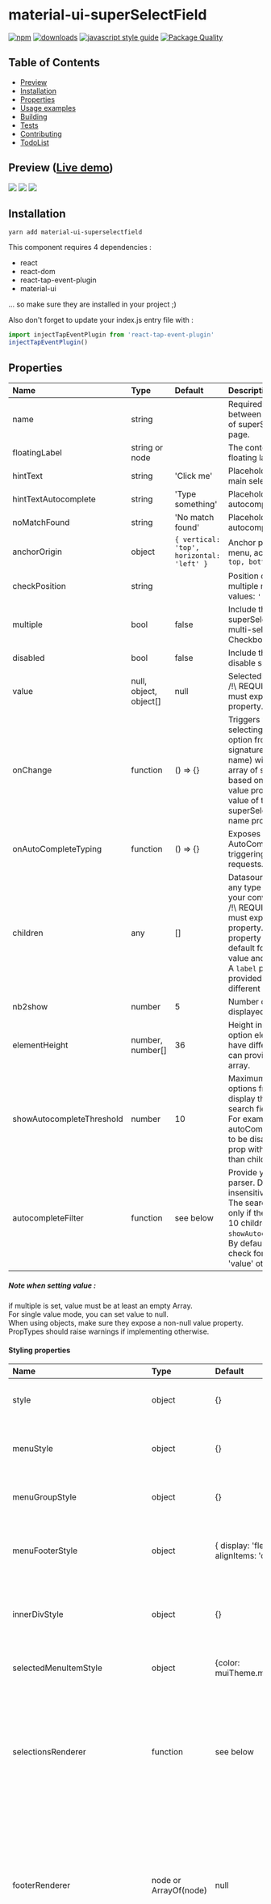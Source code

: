 # material-ui-superSelectField
[![npm][npm-image]][npm-url] [![downloads][downloads-image]][downloads-url] [![javascript style guide][standard-image]][standard-url] [![Package Quality][shield-image]][shield-url]

[npm-image]: https://img.shields.io/npm/v/material-ui-superselectfield.svg
[npm-url]: https://npmjs.org/package/material-ui-superselectfield
[downloads-image]: https://img.shields.io/npm/dm/material-ui-superselectfield.svg
[downloads-url]: https://npmjs.org/package/material-ui-superselectfield
[standard-image]: https://img.shields.io/badge/code_style-standard-brightgreen.svg
[standard-url]: https://standardjs.com
[shield-image]: http://npm.packagequality.com/shield/material-ui-superselectfield.svg
[shield-url]: http://packagequality.com/#?package=material-ui-superselectfield

## Table of Contents
- [Preview](#preview)
- [Installation](#installation)
- [Properties](#properties)
- [Usage examples](#usage)
- [Building](#building)
- [Tests](#tests)
- [Contributing](#contributing)
- [TodoList](#todolist)

## Preview ([Live demo](https://sharlaan.github.io/material-ui-superselectfield))
![](https://github.com/Sharlaan/material-ui-superselectfield/blob/master/src/assets/dataSource.png)
![](https://github.com/Sharlaan/material-ui-superselectfield/blob/master/src/assets/caseInsensitive.png)
![](https://github.com/Sharlaan/material-ui-superselectfield/blob/master/src/assets/chips.png)


## Installation
`yarn add material-ui-superselectfield`  

This component requires 4 dependencies :
- react
- react-dom
- react-tap-event-plugin 
- material-ui  

... so make sure they are installed in your project ;)

Also don't forget to update your index.js entry file with :   
```js
import injectTapEventPlugin from 'react-tap-event-plugin'
injectTapEventPlugin()
```

## Properties
| Name             | Type          | Default    | Description |
|:----             |:----          |:----       |:---- |
| name | string | | Required to differentiate between multiple instances of superSelectField in same page. |
| floatingLabel | string or node | | The content to use for the floating label element. |
| hintText | string | 'Click me' | Placeholder text for the main selections display. |
| hintTextAutocomplete | string | 'Type something' | Placeholder text for the autocomplete. |
| noMatchFound | string | 'No match found' | Placeholder text when the autocomplete filter fails. |
| anchorOrigin | object | `{ vertical: 'top', horizontal: 'left' }` | Anchor position of the menu, accepted values: `top, bottom / left, right` |
| checkPosition | string |  | Position of the checkmark in multiple mode. Accepted values: `'', left, right` |
| multiple | bool | false | Include this property to turn superSelectField into a multi-selection dropdown. Checkboxes will appear.|
| disabled | bool | false | Include this property to disable superSelectField.|
| value | null, object, object[] | null | Selected value(s).<br>/!\ REQUIRED: each object must expose a 'value' property. |
| onChange | function | () => {} | Triggers when selecting/unselecting an option from the Menu.<br>signature: (selectedValues, name) with `selectedValues` array of selected values based on selected nodes' value property, and `name` the value of the superSelectField instance's name property |
| onAutoCompleteTyping | function | () => {} | Exposes the word typed in AutoComplete. Useful for triggering onType API requests. |
| children | any | [] | Datasource is an array of any type of nodes, styled at your convenience.<br>/!\ REQUIRED: each node must expose a `value` property. This value property will be used by default for both option's value and label.<br>A `label` property can be provided to specify a different value than `value`. |
| nb2show | number | 5 | Number of options displayed from the menu. |
| elementHeight | number, number[] | 36 | Height in pixels of each option element. If elements have different heights, you can provide them in an array. |
| showAutocompleteThreshold | number | 10 | Maximum number of options from which to display the autocomplete search field.<br> For example, if autoComplete textfield need to be disabled, just set this prop with a value higher than children length. |
| autocompleteFilter | function | see below | Provide your own filtering parser. Default: case insensitive.<br>The search field will appear only if there are more than 10 children (see `showAutocompleteThreshold`).<br>By default, the parser will check for `label` props, 'value' otherwise. |
##### Note when setting value :
if multiple is set, value must be at least an empty Array.  
For single value mode, you can set value to null.  
When using objects, make sure they expose a non-null value property.  
PropTypes should raise warnings if implementing otherwise.

#### Styling properties
| Name             | Type          | Default    | Description |
|:----             |:----          |:----       |:---- |
| style | object | {} | Insert your own inlined styles, applied to the root component. |
| menuStyle | object | {} | Styles applied to the container hosting your children components. |
| menuGroupStyle | object | {} | Styles applied to the MenuItems hosting your \<optgroup/>. |
| menuFooterStyle | object | { display: 'flex', flexDirection: 'flex-end', alignItems: 'center' } | Styles applied to the container hosting components from footerRenderer. |
| innerDivStyle | object | {} | Styles applied to the inner div of MenuItems hosting each of your children components. |
| selectedMenuItemStyle | object | {color: muiTheme.menuItem.selectedTextColor} | Styles to be applied to the selected MenuItem. |
| selectionsRenderer | function | see below | Provide your own renderer for selected options. Defaults to concatenating children's values text. Check CodeExample4 for a more advanced renderer example. |
| footerRenderer | node or ArrayOf(node) | null | Provide your own renderer for buttons inside menu's footer.<br>/!\ IMPORTANT: if you want one of passed node(s) to close the menu on click, you must provide it with the property `data-action='CLOSE'`. |
| checkedIcon | SVGicon | see below | The SvgIcon to use for the checked state. This is useful to create icon toggles. |
| unCheckedIcon | SVGicon | see below | The SvgIcon to use for the unchecked state. This is useful to create icon toggles. |
| hoverColor | string | 'rgba(69, 90, 100, 0.1)' | Overrides the hover background color. |
| floatingLabelStyle | object | | Allows to change the styles of the floating label. |
| floatingLabelFocusStyle | object | | Allows to change the styles of the floating label when focused. |
| underlineStyle | object | | Allows to change the styles of the underline. |
| underlineFocusStyle | object | | Allows to change the styles of the underline when focused. |
| autocompleteUnderlineStyle | object | | Allows to change the styles of the searchTextField's underline. |
| autocompleteUnderlineFocusStyle | object | | Allows to change the styles of the searchTextField's underline when focused. |

#### Default functions
| Name | Default function |
|:---- |:---- |
| checkedIcon | `<CheckedIcon style={{ top: 'calc(50% - 12px)' }} />` |
| unCheckedIcon | `<UnCheckedIcon style={{ top: 'calc(50% - 12px)' }} />` |
| autocompleteFilter | ```(searchText, text) => !text || text.toLowerCase().includes(searchText.toLowerCase())``` |
| selectionsRenderer |  |
<pre>(values, hintText) => {
   if (!values) return hintText
   const { value, label } = values
   if (Array.isArray(values)) {
      return values.length
         ? values.map(({ value, label }) => label || value).join(', ')
         : hintText
   }
   else if (label || value) return label || value
   else return hintText
}</pre>


## Usage
Check the `CodeExampleX.js` provided in the repository.

## Building

You can build the project with :   
```
git clone https://github.com/Sharlaan/material-ui-superselectfield.git
yarn && yarn start
```   
It should open a new page on your default browser @ localhost:3000


## Tests
`yarn test`


## Contributing
In lieu of a formal style guide, take care to maintain the existing coding style. Add unit tests for any new or changed functionality. Lint and test your code.


## Known bugs
- keyboard-focus handling combined with optgroups and autocompleted results
- dynamic heights calculation


## TodoList

- [x] implement onClose handler for multiple mode, to allow registering selected values in oneshot instead of exposing values at each selection (ie one single server request)

- [ ] set autoWidth to false automatically if width prop has a value

- [ ] add a css rule for this.root :focus { outline: 'none' }, and :hover { darken }

- [ ] add tests for focus states/styles when tabbing between multiple superSelectFields
- [ ] add tests for keystrokes

- [x] add proptypes checking for value and children

- [x] support of \<optgroup />

- [x] check rendering performance with 200 MenuItems (integrate react-infinite)

- [ ] implement the container for errors (absolutely positioned below the focusedLine)

  Expose more props :
  - [x] noMatchFound message
  - [ ] floatingLabelText
  - [ ] canAutoPosition
  - [x] checkPosition
  - [x] anchorOrigin
  - [ ] popoverStyle
  - [x] hoverColor
  - [x] disabled
  - [ ] required
  - [ ] errorMessage
  - [ ] errorStyle

- [x] add props.disableAutoComplete (default: false), or a nbItems2showAutocomplete (default: null, meaning never show the searchTextField)
- [x] make Autocomplete appears only if current numberOfMenuItems > props.autocompleteTreshold

- [x] implement a checkboxRenderer for MenuItem (or expose 2 properties CheckIconFalse & CheckIconTrue)
- [x] make a PR reimplementing MenuItem.insetChildren replaced with checkPosition={'left'(default) or 'right'}

- [ ] add an example with GooglePlaces
